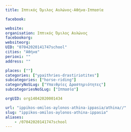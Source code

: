 ```yaml
---
title: Ιππικός Όμιλος Αυλώνος-Αθήνα-Ιππασία

facebook:

website:
organisation: Ιππικός Όμιλος Αυλώνος
facebookorg:
websiteorg:
UID: "07042020141747school"
cities: "Αθήνα"
perioxi: ""
address: ""

places: [""]
categories: ["ypaithries-drastiriotites"]
subcategories: ["horse-riding"]
categoryNoSLug: ["Υπαιθρίες Δραστηριότητες"]
subcategoriesNoSLug: ["Ιππασία"]

orgUID: org14042020001434

url: "ippikos-omilos-aylonos-athina-ippasia/athina//"
slug: "ippikos-omilos-aylonos-athina-ippasia"
aliases:
    - /07042020141747school
---
```





